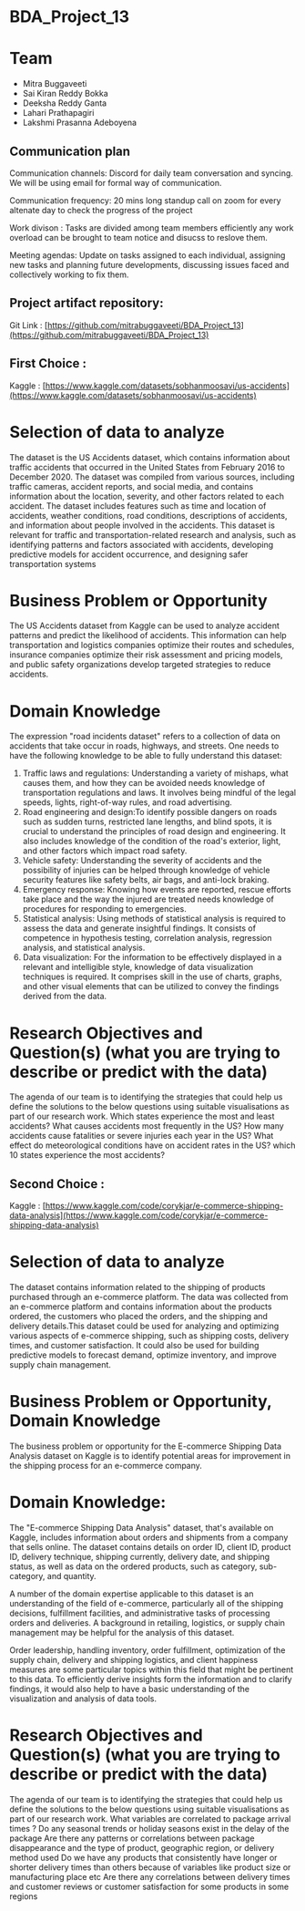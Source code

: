 # BDA_Project_13

# Team
- Mitra Buggaveeti
- Sai Kiran Reddy Bokka
- Deeksha Reddy Ganta
- Lahari Prathapagiri
- Lakshmi Prasanna Adeboyena

## Communication plan 

Communication channels: Discord for daily team conversation and syncing. We will be using email for formal way of communication.

Communication frequency: 20 mins long standup call on zoom for every altenate day to check the progress of the project

Work divison : Tasks are divided among team members efficiently any work overload can be brought to team notice and disucss to reslove them.

Meeting agendas: Update on tasks assigned to each individual, assigning new tasks and planning future developments, discussing issues faced and collectively working to fix them.

## Project artifact repository:
Git Link : [https://github.com/mitrabuggaveeti/BDA_Project_13](https://github.com/mitrabuggaveeti/BDA_Project_13)


## First Choice :
Kaggle : [https://www.kaggle.com/datasets/sobhanmoosavi/us-accidents](https://www.kaggle.com/datasets/sobhanmoosavi/us-accidents)
# Selection of data to analyze

The  dataset is the US Accidents dataset, which contains information about traffic accidents that occurred in the United States from February 2016 to December 2020. The dataset was compiled from various sources, including traffic cameras, accident reports, and social media, and contains information about the location, severity, and other factors related to each accident. The dataset includes features such as time and location of accidents, weather conditions, road conditions, descriptions of accidents, and information about people involved in the accidents. This dataset is relevant for traffic and transportation-related research and analysis, such as identifying patterns and factors associated with accidents, developing predictive models for accident occurrence, and designing safer transportation systems

# Business Problem or Opportunity

The US Accidents dataset from Kaggle can be used to analyze accident patterns and predict the likelihood of accidents. This information can help transportation and logistics companies optimize their routes and schedules, insurance companies optimize their risk assessment and pricing models, and public safety organizations develop targeted strategies to reduce accidents.
# Domain Knowledge
The expression "road incidents dataset" refers to a collection of data on accidents that take occur in roads, highways, and streets. One needs to have the following knowledge to be able to fully understand this dataset:
1. Traffic laws and regulations: Understanding a variety of mishaps, what causes them, and how they can be avoided needs knowledge of transportation regulations and laws. It involves being mindful of the legal speeds, lights, right-of-way rules, and road advertising.
2. Road engineering and design:To identify possible dangers on roads such as sudden turns, restricted lane lengths, and blind spots, it is crucial to understand the principles of road design and engineering. It also includes knowledge of the condition of the road's exterior, light, and other factors which impact road safety.
3. Vehicle safety: Understanding the severity of accidents and the possibility of injuries can be helped through knowledge of vehicle security features like safety belts, air bags, and anti-lock braking.
4. Emergency response: Knowing how events are reported, rescue efforts take place and the way the injured are treated needs knowledge of procedures for responding to emergencies.
5. Statistical analysis: Using methods of statistical analysis is required to assess the data and generate insightful findings. It consists of competence in hypothesis testing, correlation analysis, regression analysis, and statistical analysis.
6. Data visualization: For the information to be effectively displayed in a relevant and intelligible style, knowledge of data visualization techniques is required. It comprises skill in the use of charts, graphs, and other visual elements that can be utilized to convey the findings derived from the data.
# Research Objectives and Question(s) (what you are trying to describe or predict with the data)
The agenda of our team is to identifying the strategies that could help us define the solutions to the below questions using suitable visualisations as part of our research work. 
Which states experience the most and least accidents?
What causes accidents most frequently in the US?
How many accidents cause fatalities or severe injuries each year in the US?
What effect do meteorological conditions have on accident rates in the US?
which 10 states experience the most accidents?

## Second Choice : 
Kaggle : [https://www.kaggle.com/code/corykjar/e-commerce-shipping-data-analysis](https://www.kaggle.com/code/corykjar/e-commerce-shipping-data-analysis)
# Selection of data to analyze

The dataset contains information related to the shipping of products purchased through an e-commerce platform. The data was collected from an e-commerce platform and contains information about the products ordered, the customers who placed the orders, and the shipping and delivery details.This dataset could be used for analyzing and optimizing various aspects of e-commerce shipping, such as shipping costs, delivery times, and customer satisfaction. It could also be used for building predictive models to forecast demand, optimize inventory, and improve supply chain management.
# Business Problem or Opportunity, Domain Knowledge

The business problem or opportunity for the E-commerce Shipping Data Analysis dataset on Kaggle is to identify potential areas for improvement in the shipping process for an e-commerce company.

# Domain Knowledge:

The "E-commerce Shipping Data Analysis" dataset, that's available on Kaggle, includes information about orders and shipments from a company that sells online. The dataset contains details on order ID, client ID, product ID, delivery technique, shipping currently, delivery date, and shipping status, as well as data on the ordered products, such as category, sub-category, and quantity.

A number of the domain expertise applicable to this dataset is an understanding of the field of e-commerce, particularly all of the shipping decisions, fulfillment facilities, and administrative tasks of processing orders and deliveries. A background in retailing, logistics, or supply chain management may be helpful for the analysis of this dataset.

Order leadership, handling inventory, order fulfillment, optimization of the supply chain, delivery and shipping logistics, and client happiness measures are some particular topics within this field that might be pertinent to this data. To efficiently derive insights form the information and to clarify findings, it would also help to have a basic understanding of the visualization and analysis of data tools.
#  Research Objectives and Question(s) (what you are trying to describe or predict with the data)

The agenda of our team is to identifying the strategies that could help us define the solutions to the below questions using suitable visualisations as part of our research work. 
What variables are correlated to package arrival times ?
Do any seasonal trends or holiday seasons exist in the delay of the package
Are there any patterns or correlations between package disappearance and the type of product, geographic region, or delivery method used
Do we have any products that consistently have longer or shorter delivery times than others because of variables like product size or manufacturing place etc
Are there any correlations between delivery times and customer reviews or customer satisfaction for some products in some regions


